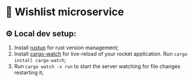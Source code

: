 # 📜️ Wishlist microservice

## ⚙️ Local dev setup:

1. Install [rustup](https://www.rust-lang.org/tools/install) for rust version management;
2. Install [cargo-watch](https://crates.io/crates/cargo-watch) for live-reload of your rocket application. Run `cargo install cargo-watch`;
3. Run `cargo watch -x run` to start the server watching for file changes restarting it;

